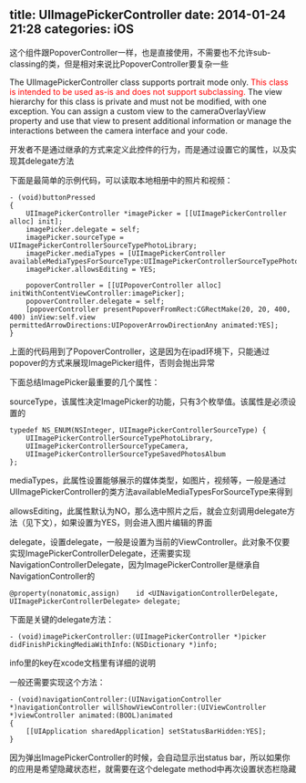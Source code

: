 title: UIImagePickerController
date: 2014-01-24 21:28
categories: iOS 
---
这个组件跟PopoverController一样，也是直接使用，不需要也不允许sub-classing的类，但是相对来说比PopoverController要复杂一些
<!--more-->

The <span class="s1">UIImagePickerController</span> class supports portrait mode only. <span style="color:#ff0000">This class is intended to be used as-is and does not support subclassing.</span> The view hierarchy for this class is private and must not be modified, with one exception. You can assign a custom view to the <span class="s2">cameraOverlayView</span> property and use that view to present additional information or manage the interactions between the camera interface and your code.

开发者不是通过继承的方式来定义此控件的行为，而是通过设置它的属性，以及实现其delegate方法

下面是最简单的示例代码，可以读取本地相册中的照片和视频：

```
- (void)buttonPressed
{
    UIImagePickerController *imagePicker = [[UIImagePickerController alloc] init];
    imagePicker.delegate = self;
    imagePicker.sourceType = UIImagePickerControllerSourceTypePhotoLibrary;
    imagePicker.mediaTypes = [UIImagePickerController availableMediaTypesForSourceType:UIImagePickerControllerSourceTypePhotoLibrary];
    imagePicker.allowsEditing = YES;

    popoverController = [[UIPopoverController alloc] initWithContentViewController:imagePicker];
    popoverController.delegate = self;
    [popoverController presentPopoverFromRect:CGRectMake(20, 20, 400, 400) inView:self.view permittedArrowDirections:UIPopoverArrowDirectionAny animated:YES];
}
```
上面的代码用到了PopoverController，这是因为在ipad环境下，只能通过popover的方式来展现ImagePicker组件，否则会抛出异常

下面总结ImagePicker最重要的几个属性：

sourceType，该属性决定ImagePicker的功能，只有3个枚举值。该属性是必须设置的

```
typedef NS_ENUM(NSInteger, UIImagePickerControllerSourceType) {
    UIImagePickerControllerSourceTypePhotoLibrary,
    UIImagePickerControllerSourceTypeCamera,
    UIImagePickerControllerSourceTypeSavedPhotosAlbum
};
```
mediaTypes，此属性设置能够展示的媒体类型，如图片，视频等，一般是通过UIImagePickerController的类方法availableMediaTypesForSourceType来得到

allowsEditing，此属性默认为NO，那么选中照片之后，就会立刻调用delegate方法（见下文），如果设置为YES，则会进入图片编辑的界面

delegate，设置delegate，一般是设置为当前的ViewController。此对象不仅要实现ImagePickerControllerDelegate，还需要实现NavigationControllerDelegate，因为ImagePickerController是继承自NavigationController的

```
@property(nonatomic,assign)    id <UINavigationControllerDelegate, UIImagePickerControllerDelegate> delegate;
```
下面是关键的delegate方法：

```
- (void)imagePickerController:(UIImagePickerController *)picker didFinishPickingMediaWithInfo:(NSDictionary *)info;
```
info里的key在xcode文档里有详细的说明

一般还需要实现这个方法：

```
- (void)navigationController:(UINavigationController *)navigationController willShowViewController:(UIViewController *)viewController animated:(BOOL)animated
{
    [[UIApplication sharedApplication] setStatusBarHidden:YES];
}
```
因为弹出ImagePickerController的时候，会自动显示出status bar，所以如果你的应用是希望隐藏状态栏，就需要在这个delegate method中再次设置状态栏隐藏